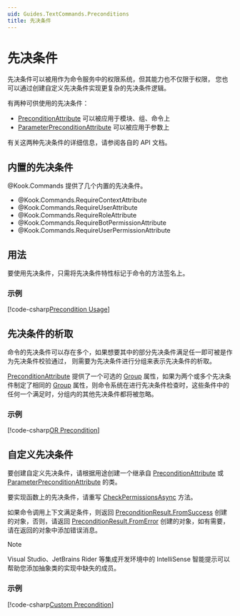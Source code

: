 ```yaml
---
uid: Guides.TextCommands.Preconditions
title: 先决条件
---
```


# 先决条件

先决条件可以被用作为命令服务中的权限系统，但其能力也不仅限于权限，
您也可以通过创建自定义先决条件实现更复杂的先决条件逻辑。

有两种可供使用的先决条件：

* [PreconditionAttribute] 可以被应用于模块、组、命令上
* [ParameterPreconditionAttribute] 可以被应用于参数上

有关这两种先决条件的详细信息，请参阅各自的 API 文档。

[PreconditionAttribute]: xref:Kook.Commands.PreconditionAttribute

[ParameterPreconditionAttribute]: xref:Kook.Commands.ParameterPreconditionAttribute

## 内置的先决条件

@Kook.Commands 提供了几个内置的先决条件。

* @Kook.Commands.RequireContextAttribute
* @Kook.Commands.RequireUserAttribute
* @Kook.Commands.RequireRoleAttribute
* @Kook.Commands.RequireBotPermissionAttribute
* @Kook.Commands.RequireUserPermissionAttribute

## 用法

要使用先决条件，只需将先决条件特性标记于命令的方法签名上。

### 示例

[!code-csharp[Precondition Usage](samples/preconditions/precondition_usage.cs)]

## 先决条件的析取

命令的先决条件可以存在多个，如果想要其中的部分先决条件满足任一即可被是作为先决条件校验通过，
则需要为先决条件进行分组来表示先决条件的析取。

[PreconditionAttribute] 提供了一个可选的 [Group] 属性，如果为两个或多个先决条件制定了相同的
[Group] 属性，则命令系统在进行先决条件检查时，这些条件中的任何一个满足时，分组内的其他先决条件都将被忽略。

### 示例

[!code-csharp[OR Precondition](samples/preconditions/group_precondition.cs)]

[Group]: xref:Kook.Commands.PreconditionAttribute.Group

## 自定义先决条件

要创建自定义先决条件，请根据用途创建一个继承自 [PreconditionAttribute] 或 [ParameterPreconditionAttribute] 的类。

要实现函数上的先决条件，请重写 [CheckPermissionsAsync] 方法。

如果命令调用上下文满足条件，则返回 [PreconditionResult.FromSuccess] 创建的对象，否则，请返回 [PreconditionResult.FromError]
创建的对象，如有需要，请在返回的对象中添加错误消息。

> [!NOTE]
> Visual Studio、JetBrains Rider 等集成开发环境中的 IntelliSense 智能提示可以帮助您添加抽象类的实现中缺失的成员。

### 示例

[!code-csharp[Custom Precondition](samples/preconditions/require_time.cs)]

[CheckPermissionsAsync]: xref:Kook.Commands.PreconditionAttribute.CheckPermissionsAsync*

[PreconditionResult.FromSuccess]: xref:Kook.Commands.PreconditionResult.FromSuccess*

[PreconditionResult.FromError]: xref:Kook.Commands.PreconditionResult.FromError*
